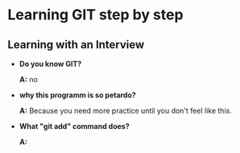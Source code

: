 # Learning GIT step by step

## Learning with an Interview

* **Do you know GIT?**

	**A:** no

* **why this programm is so petardo?**

	**A:** Because you need more practice until you don't feel like this.

* **What "git add" command does?**

	**A:**

